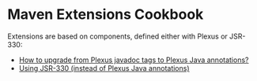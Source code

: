 <!--
Licensed to the Apache Software Foundation (ASF) under one
or more contributor license agreements.  See the NOTICE file
distributed with this work for additional information
regarding copyright ownership.  The ASF licenses this file
to you under the Apache License, Version 2.0 (the
"License"); you may not use this file except in compliance
with the License.  You may obtain a copy of the License at

http://www.apache.org/licenses/LICENSE-2.0

Unless required by applicable law or agreed to in writing,
software distributed under the License is distributed on an
"AS IS" BASIS, WITHOUT WARRANTIES OR CONDITIONS OF ANY
KIND, either express or implied.  See the License for the
specific language governing permissions and limitations
under the License.
-->

# Maven Extensions Cookbook

Extensions are based on components, defined either with Plexus or JSR-330:

- [How to upgrade from Plexus javadoc tags to Plexus Java annotations?](./plexus-plugin-upgrade.html)
- [Using JSR-330 (instead of Plexus Java annotations)](/maven-jsr330.html)

